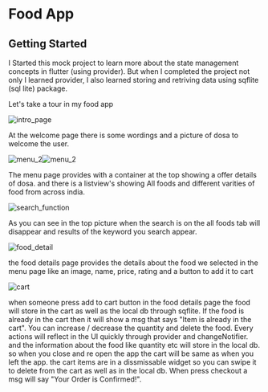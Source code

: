 # Food App

## Getting Started

I Started this mock project to learn more about the state management concepts in flutter (using provider). But when I completed the project not only I learned provider,
I also learned storing and retriving data using sqflite (sql lite) package.

Let's take a tour in my food app

![intro_page](https://github.com/lawmake-praveen/food_app_flutter/assets/113996180/b1c5c37d-ac85-45c3-86bf-fd86aa1778e7)

At the welcome page there is some wordings and a picture of dosa to welcome the user.

![menu_2](https://github.com/lawmake-praveen/food_app_flutter/assets/113996180/c2106b2c-3e55-4286-b16e-4317d8361fe6)![menu_2](https://github.com/lawmake-praveen/food_app_flutter/assets/113996180/7d086217-b67d-4211-aec7-bfc6e0a31234)

The menu page provides with a container at the top showing a offer details of dosa.
and there is a listview's showing All foods and different varities of food from across india.

![search_function](https://github.com/lawmake-praveen/food_app_flutter/assets/113996180/b498d15f-584a-4518-aff5-d38ae4fc8e55)

As you can see in the top picture when the search is on the all foods tab will disappear and results of the keyword you search appear.

![food_detail](https://github.com/lawmake-praveen/food_app_flutter/assets/113996180/bb756307-4e41-45e6-b27d-db3ee793fdd6)

the food details page provides the details about the food we selected in the menu page like an image, name, price, rating and a button to add it to cart

![cart](https://github.com/lawmake-praveen/food_app_flutter/assets/113996180/20294e47-203a-4de5-b61b-070e7232674d)

when someone press add to cart button in the food details page the food will store in the cart as well as the local db through sqflite. If the food is already in the cart then it will show a msg that says "Item is already in the cart".
You can increase / decrease the quantity and delete the food. Every actions will reflect in the UI quickly through provider and changeNotifier.
and the information about the food like quantity etc will store in the local db. so when you close and re open the app the cart will be same as when you left the app.
the cart items are in a dissmissable widget so you can swipe it to delete from the cart as well as in the local db.
When press checkout a msg will say "Your Order is Confirmed!".
